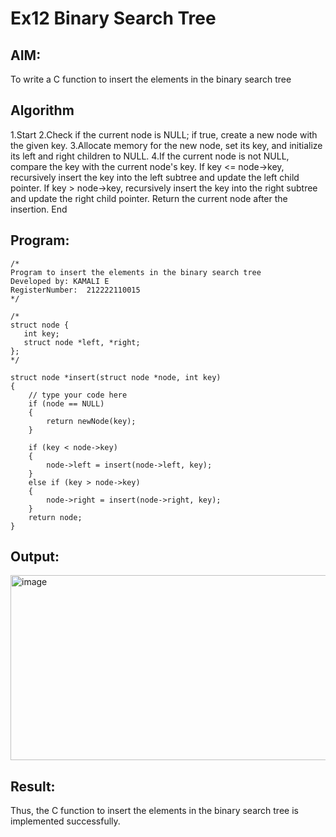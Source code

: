 # Ex12 Binary Search Tree

## AIM:
To write a C function to insert the elements in the binary search tree

## Algorithm
1.Start
2.Check if the current node is NULL; if true, create a new node with the given key.
3.Allocate memory for the new node, set its key, and initialize its left and right children to NULL.
4.If the current node is not NULL, compare the key with the current node's key.
If key <= node->key, recursively insert the key into the left subtree and update the left child pointer.
If key > node->key, recursively insert the key into the right subtree and update the right child pointer.
Return the current node after the insertion.
End

## Program:
```
/*
Program to insert the elements in the binary search tree
Developed by: KAMALI E
RegisterNumber:  212222110015
*/

/*
struct node {
   int key;
   struct node *left, *right;
};
*/

struct node *insert(struct node *node, int key)
{
    // type your code here
    if (node == NULL)
    {
        return newNode(key);
    }

    if (key < node->key)
    {
        node->left = insert(node->left, key);
    }
    else if (key > node->key)
    {
        node->right = insert(node->right, key);
    }
    return node;
}
```

## Output:

<img width="615" height="296" alt="image" src="https://github.com/user-attachments/assets/f44416c5-d816-4e50-9538-e33a43ea01e7" />


## Result:
Thus, the C function to insert the elements in the binary search tree is implemented successfully.
